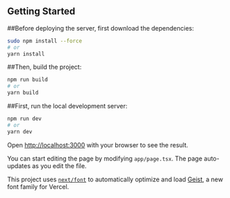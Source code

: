 ## Getting Started
##Before deploying the server, first download the dependencies:

```bash
sudo npm install --force
# or
yarn install
```


##Then, build the project:
```bash
npm run build
# or
yarn build
```




##First, run the local development server:

```bash
npm run dev
# or
yarn dev
```

Open [http://localhost:3000](http://localhost:3000) with your browser to see the result.

You can start editing the page by modifying `app/page.tsx`. The page auto-updates as you edit the file.

This project uses [`next/font`](https://nextjs.org/docs/app/building-your-application/optimizing/fonts) to automatically optimize and load [Geist](https://vercel.com/font), a new font family for Vercel.
